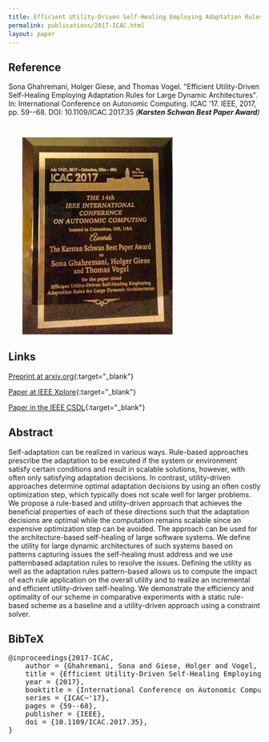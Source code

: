 ```yaml
---
title: Efficient Utility-Driven Self-Healing Employing Adaptation Rules for Large Dynamic Architectures
permalink: publications/2017-ICAC.html
layout: paper
---
```


## Reference
Sona Ghahremani, Holger Giese, and Thomas Vogel. "Efficient Utility-Driven Self-Healing Employing Adaptation Rules for Large Dynamic Architectures". In: International Conference on Autonomic Computing. ICAC '17. IEEE, 2017, pp. 59--68. DOI: 10.1109/ICAC.2017.35 _(**Karsten Schwan Best Paper Award**)_

<img src="/assets/img/icac17_best_paper_award.png" alt="Me" style="width: 300px; margin-top: 2em; margin-left: 2em; margin-right: 25px;"/>

## Links
[Preprint at arxiv.org](https://arxiv.org/abs/1805.03549){:target="_blank"}

[Paper at IEEE Xplore](https://doi.org/10.1109/ICAC.2017.35){:target="_blank"}

[Paper in the IEEE CSDL](http://doi.ieeecomputersociety.org/10.1109/ICAC.2017.35){:target="_blank"}

## Abstract
Self-adaptation can be realized in various ways. Rule-based approaches prescribe the adaptation to be executed if the system or environment satisfy certain conditions and result in scalable solutions, however, with often only satisfying adaptation decisions. In contrast, utility-driven approaches determine optimal adaptation decisions by using an often costly optimization step, which typically does not scale well for larger problems. We propose a rule-based and utility-driven approach that achieves the beneficial properties of each of these directions such that the adaptation decisions are optimal while the computation remains scalable since an expensive optimization step can be avoided. The approach can be used for the architecture-based self-healing of large software systems. We define the utility for large dynamic architectures of such systems based on patterns capturing issues the self-healing must address and we use patternbased adaptation rules to resolve the issues. Defining the utility as well as the adaptation rules pattern-based allows us to compute the impact of each rule application on the overall utility and to realize an incremental and efficient utility-driven self-healing. We demonstrate the efficiency and optimality of our scheme in comparative experiments with a static rule-based scheme as a baseline and a utility-driven approach using a constraint solver.

## BibTeX

<div class="bibtex">
<pre>@inproceedings{2017-ICAC,
    author = {Ghahremani, Sona and Giese, Holger and Vogel, Thomas},
    title = {Efficient Utility-Driven Self-Healing Employing Adaptation Rules for Large Dynamic Architectures},
    year = {2017},
    booktitle = {International Conference on Autonomic Computing},
    series = {ICAC~'17},
    pages = {59--68},
    publisher = {IEEE},
    doi = {10.1109/ICAC.2017.35},
}</pre>
</div>
